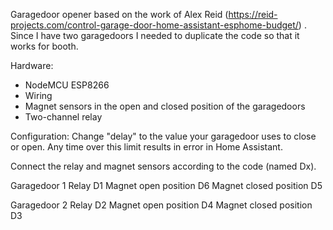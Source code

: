 Garagedoor opener based on the work of Alex Reid (https://reid-projects.com/control-garage-door-home-assistant-esphome-budget/) . 
Since I have two garagedoors I needed to duplicate the code so that it works for booth.

Hardware:
- NodeMCU ESP8266
- Wiring
- Magnet sensors in the open and closed position of the garagedoors
- Two-channel relay

Configuration:
Change "delay" to the value your garagedoor uses to close or open. Any time over this limit results in error in Home Assistant.

Connect the relay and magnet sensors according to the code (named Dx).

Garagedoor 1
Relay D1
Magnet open position D6
Magnet closed position D5

Garagedoor 2
Relay D2
Magnet open position D4
Magnet closed position D3
